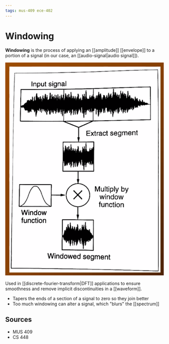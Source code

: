```yaml
---
tags: mus-409 ece-402
---
```


# Windowing

**Windowing** is the process of applying an [[amplitude]] [[envelope]] to a portion of a signal (in our case, an [[audio-signal|audio signal]]).

![Windowing](../assets/windowing.png)

Used in [[discrete-fourier-transform|DFT]] applications to ensure smoothness and remove implicit discontinuities in a [[waveform]].

- Tapers the ends of a section of a signal to zero so they join better
- Too much windowing can alter a signal, which "blurs" the [[spectrum]]

## Sources

- MUS 409
- CS 448


